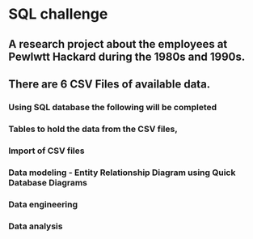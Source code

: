 # SQL challenge
## A research project about the employees at Pewlwtt Hackard during the 1980s and 1990s. 
## There are 6 CSV Files of available data.
### Using SQL database the following will be completed
### Tables to hold the data from the CSV files, 
### Import of CSV files
### Data modeling - Entity Relationship Diagram using Quick Database Diagrams
### Data engineering
### Data analysis
